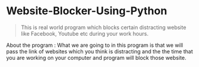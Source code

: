 # Website-Blocker-Using-Python

> This is real world program which blocks certain distracting website like Facebook, Youtube etc during your work hours.

About the program : What we are going to in this program is that we will pass the link of websites which you think is distracting and the the time that you are working on your computer and program will block those website.
